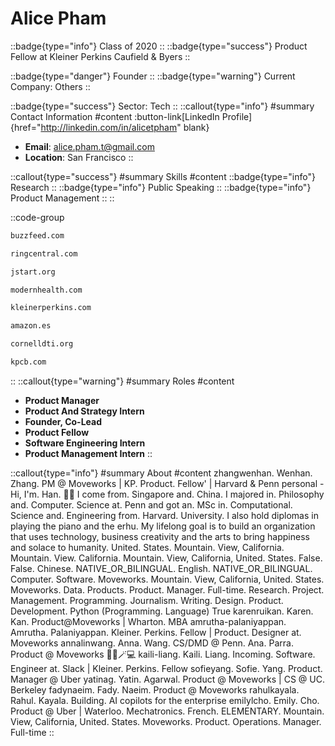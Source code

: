 # Alice Pham
::badge{type="info"}
Class of 2020
::
::badge{type="success"}
Product Fellow at Kleiner Perkins Caufield & Byers
::

::badge{type="danger"}
Founder
::
::badge{type="warning"}
Current Company: Others
::

::badge{type="success"}
Sector: Tech
::
::callout{type="info"}
#summary
Contact Information
#content
:button-link[LinkedIn Profile]{href="http://linkedin.com/in/alicetpham" blank}
- **Email**: alice.pham.t@gmail.com
- **Location**: San Francisco
::

::callout{type="success"}
#summary
Skills
#content
::badge{type="info"}
Research
::
::badge{type="info"}
Public Speaking
::
::badge{type="info"}
Product Management
::
::

::code-group
```bash [BuzzFeed]
buzzfeed.com
```
```bash [RingCentral Engage Digital]
ringcentral.com
```
```bash [Jumpstart]
jstart.org
```
```bash [Modern Health]
modernhealth.com
```
```bash [KPCB]
kleinerperkins.com
```
```bash [Amazon.com]
amazon.es
```
```bash [Cornell Design & Tech Initiative]
cornelldti.org
```
```bash [Kleiner Perkins Caufield & Byers]
kpcb.com
```
::
::callout{type="warning"}
#summary
Roles
#content
- **Product Manager**
- **Product And Strategy Intern**
- **Founder, Co-Lead**
- **Product Fellow**
- **Software Engineering Intern**
- **Product Management Intern**
::

::callout{type="info"}
#summary
About
#content
zhangwenhan. Wenhan. Zhang. PM @ Moveworks | KP. Product. Fellow' | Harvard & Penn personal - Hi, I'm. Han. 🙂👋 I come from. Singapore and. China. I majored in. Philosophy and. Computer. Science at. Penn and got an. MSc in. Computational. Science and. Engineering from. Harvard. University. I also hold diplomas in playing the piano and the erhu. My lifelong goal is to build an organization that uses technology, business creativity and the arts to bring happiness and solace to humanity. United. States. Mountain. View, California. Mountain. View. California. Mountain. View, California, United. States. False. False. Chinese. NATIVE_OR_BILINGUAL. English. NATIVE_OR_BILINGUAL. Computer. Software. Moveworks. Mountain. View, California, United. States. Moveworks. Data. Products. Product. Manager. Full-time. Research. Project. Management. Programming. Journalism. Writing. Design. Product. Development. Python (Programming. Language) True karenruikan. Karen. Kan. Product@Moveworks | Wharton. MBA amrutha-palaniyappan. Amrutha. Palaniyappan. Kleiner. Perkins. Fellow | Product. Designer at. Moveworks annalinwang. Anna. Wang. CS/DMD @ Penn. Ana. Parra. Product @ Moveworks 👩🏻🪄💻 kaili-liang. Kaili. Liang. Incoming. Software. Engineer at. Slack | Kleiner. Perkins. Fellow sofieyang. Sofie. Yang. Product. Manager @ Uber yatinag. Yatin. Agarwal. Product @ Moveworks | CS @ UC. Berkeley fadynaeim. Fady. Naeim. Product @ Moveworks rahulkayala. Rahul. Kayala. Building. AI copilots for the enterprise emilylcho. Emily. Cho. Product @ Uber | Waterloo. Mechatronics. French. ELEMENTARY. Mountain. View, California, United. States. Moveworks. Product. Operations. Manager. Full-time
::
